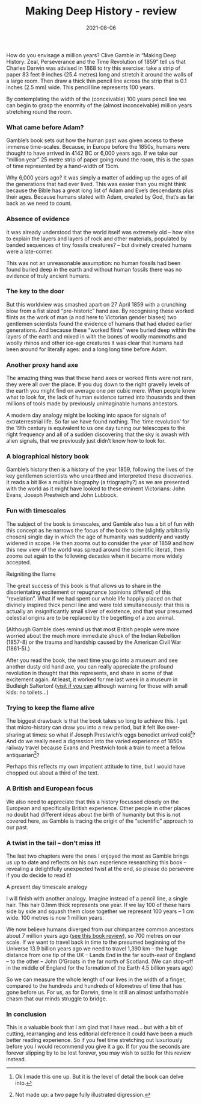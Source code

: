 ﻿---
layout: layouts/bookreview.njk

tags:
  - post
  - review

title: Making Deep History - review
review_book_main_title: Making Deep History
review_book_sub_title: Zeal, Perseverance, and the Time Revolution of 1859
review_book_author: Clive Gamble
review_book_image_url: https://res.cloudinary.com/ds2o5ecdw/image/upload/acovers/0198870698.02._SCL_.jpg
review_book_image_small_url: https://res.cloudinary.com/ds2o5ecdw/image/upload/acovers/0198870698.02._SCM_.jpg
review_publication_date: 2021-03-25
review_publisher: Oxford University Press
review_pages: 336
review_ISBN13: 978-0198870692
review_book_tags:
  - [Europe]
  - [Late Modern]
  - [Cultural]
  - []
review_podcasts:
  - 
shopping_links:
  - [https://www.amazon.co.uk/dp/0198870698, Amazon UK, Amazon UK book link]
  - [https://www.amazon.com/dp/0198870698, Amazon US, Amazon US book link]
review_author: Anthony Webb
date: 2021-08-06
review_rating: ★★★☆☆
permalink: '/2021/08/13/making-deep-history/'
review_summary: '<p>A valuable book that will reignite the spark of excitement created by ancient flint tools – and make you appreciate just how much our perception of the past has changed in the last 200 years.</p><p>The density of biographical material can make it feel like an unnecessary slog at times, but perseverance will be rewarded with a deeper understanding of a different age.</p>'
---
How do you envisage a million years? Clive Gamble in “Making Deep History: Zeal, Perseverance and the Time Revolution of 1859” tell us that Charles Darwin was advised in 1868 to try this exercise: take a strip of paper 83 feet 9 inches (25.4 metres) long and stretch it around the walls of a large room. Then draw a thick thin pencil line across the strip that is 0.1 inches (2.5 mm) wide. This pencil line represents 100 years.

By contemplating the width of the (conceivable) 100 years pencil line we can begin to grasp the enormity of the (almost inconceivable) million years stretching round the room.

### What came before Adam?

Gamble’s book sets out how the human past was given access to these immense time-scales. Because, in Europe before the 1850s, humans were thought to have arrived in 4142 BC or 6,000 years ago. If we take our “million year” 25 metre strip of paper going round the room, this is the span of time represented by a hand-width of 15cm.

Why 6,000 years ago? It was simply a matter of adding up the ages of all the generations that had ever lived. This was easier than you might think because the Bible has a great long list of Adam and Eve’s descendants plus their ages. Because humans stated with Adam, created by God, that’s as far back as we need to count.

### Absence of evidence

It was already understood that the world itself was extremely old – how else to explain the layers and layers of rock and other materials, populated by banded sequences of tiny fossils creatures? – but divinely created humans were a late-comer.

This was not an unreasonable assumption: no human fossils had been found buried deep in the earth and without human fossils there was no evidence of truly ancient humans.

### The key to the door

But this worldview was smashed apart on 27 April 1859 with a crunching blow from a fist sized “pre-historic” hand axe. By recognising these worked flints as the work of man (a nod here to Victorian gender biases) two gentlemen scientists found the evidence of humans that had eluded earlier generations. And because these “worked flints” were buried deep within the layers of the earth and mixed in with the bones of woolly mammoths and woolly rhinos and other ice-age creatures it was clear that humans had been around for literally ages: and a long long time before Adam.

### Another proxy hand axe

The amazing thing was that these hand axes or worked flints were not rare, they were all over the place. If you dug down to the right gravelly levels of the earth you might find on average one per cubic mere. When people knew what to look for, the lack of human evidence turned into thousands and then millions of tools made by previously unimaginable humans ancestors.

A modern day analogy might be looking into space for signals of extraterrestrial life. So far we have found nothing. The ‘time revolution’ for the 19th century is equivalent to us one day tuning our telescopes to the right frequency and all of a sudden discovering that the sky is awash with alien signals, that we previously just didn’t know how to look for.

### A biographical history book

Gamble’s history then is a history of the year 1859, following the lives of the key gentlemen scientists who unearthed and interpreted these discoveries. It reads a bit like a multiple biography (a triography?) as we are presented with the world as it might have looked to these eminent Victorians: John Evans, Joseph Prestwich and John Lubbock.

### Fun with timescales

The subject of the book is timescales, and Gamble also has a bit of fun with this concept as he narrows the focus of the book to the (slightly arbitrarily chosen) single day in which the age of humanity was suddenly and vastly widened in scope. He then zooms out to consider the year of 1859 and how this new view of the world was spread around the scientific literati, then zooms out again to the following decades when it became more widely accepted.

Reigniting the flame

The great success of this book is that allows us to share in the disorientating excitement or repugnance (opinions differed) of this “revelation”. What if we had spent our whole life happily placed on that divinely inspired thick pencil line and were told simultaneously: that this is actually an insignificantly small sliver of existence, and that your presumed celestial origins are to be replaced by the begetting of a zoo animal.

(Although Gamble does remind us that most British people were more worried about the much more immediate shock of the Indian Rebellion (1857-8) or the trauma and hardship caused by the American Civil War (1861-5).)

After you read the book, the next time you go into a museum and see another dusty old hand axe, you can really appreciate the profound revolution in thought that this represents, and share in some of that excitement again. At least, it worked for me last week in a museum in Budleigh Salterton! ([visit if you can](https://www.fairlynchmuseum.uk/) although warning for those with small kids: no toilets…)

### Trying to keep the flame alive

The biggest drawback is that the book takes so long to achieve this. I get that micro-history can draw you into a new period, but it felt like over-sharing at times: so what if Joseph Prestwich’s eggs benedict arrived cold[^1]? And do we really need a digression into the varied experience of 1850s railway travel because Evans and Prestwich took a train to meet a fellow antiquarian[^2]?

Perhaps this reflects my own impatient attitude to time, but I would have chopped out about a third of the text.

### A British and European focus

We also need to appreciate that this a history focussed closely on the European and specifically British experience. Other people in other places no doubt had different ideas about the birth of humanity but this is not covered here, as Gamble is tracing the origin of the “scientific” approach to our past.

### A twist in the tail – don’t miss it!

The last two chapters were the ones I enjoyed the most as Gamble brings us up to date and reflects on his own experience researching this book – revealing a delightfully unexpected twist at the end, so please do persevere if you do decide to read it!

A present day timescale analogy

I will finish with another analogy. Imagine instead of a pencil line, a single hair. This hair 0.1mm thick represents one year. If we lay 100 of these hairs side by side and squash them close together we represent 100 years – 1 cm wide. 100 metres is now 1 million years.

We now believe humans diverged from our chimpanzee common ancestors about 7 million years ago ([see this book review](https://popularhistorybooks.com/2021/05/26/a-story-of-us/)), so 700 metres on our scale. If we want to travel back in time to the presumed beginning of the Universe 13.9 billion years ago we need to travel 1,390 km – the huge distance from one tip of the UK – Lands End in the far south-east of England – to the other – John O’Groats in the far north of Scotland. (We can stop-off in the middle of England for the formation of the Earth 4.5 billion years ago)

So we can measure the whole length of our lives in the width of a finger, compared to the hundreds and hundreds of kilometres of time that has gone before us. For us, as for Darwin, time is still an almost unfathomable chasm that our minds struggle to bridge.

### In conclusion

This is a valuable book that I am glad that I have read… but with a bit of cutting, rearranging and less editorial deference it could have been a much better reading experience. So if you feel time stretching out luxuriously before you I would recommend you give it a go. If for you the seconds are forever slipping by to be lost forever, you may wish to settle for this review instead.

[^1]: Ok I made this one up. But it is the level of detail the book can delve into.

[^2]: Not made up: a two page fully illustrated digression.